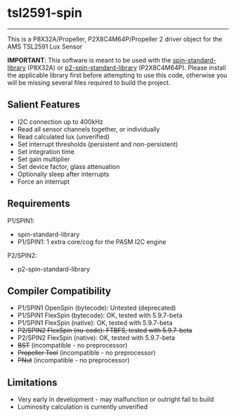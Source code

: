 # tsl2591-spin 
--------------

This is a P8X32A/Propeller, P2X8C4M64P/Propeller 2 driver object for the AMS TSL2591 Lux Sensor

**IMPORTANT**: This software is meant to be used with the [spin-standard-library](https://github.com/avsa242/spin-standard-library) (P8X32A) or [p2-spin-standard-library](https://github.com/avsa242/p2-spin-standard-library) (P2X8C4M64P). Please install the applicable library first before attempting to use this code, otherwise you will be missing several files required to build the project.

## Salient Features

* I2C connection up to 400kHz
* Read all sensor channels together, or individually
* Read calculated lux (unverified)
* Set interrupt thresholds (persistent and non-persistent)
* Set integration time
* Set gain multiplier
* Set device factor, glass attenuation
* Optionally sleep after interrupts
* Force an interrupt

## Requirements

P1/SPIN1:
* spin-standard-library
* P1/SPIN1: 1 extra core/cog for the PASM I2C engine

P2/SPIN2:
* p2-spin-standard-library

## Compiler Compatibility

* P1/SPIN1 OpenSpin (bytecode): Untested (deprecated)
* P1/SPIN1 FlexSpin (bytecode): OK, tested with 5.9.7-beta
* P1/SPIN1 FlexSpin (native): OK, tested with 5.9.7-beta
* ~~P2/SPIN2 FlexSpin (nu-code): FTBFS, tested with 5.9.7-beta~~
* P2/SPIN2 FlexSpin (native): OK, tested with 5.9.7-beta
* ~~BST~~ (incompatible - no preprocessor)
* ~~Propeller Tool~~ (incompatible - no preprocessor)
* ~~PNut~~ (incompatible - no preprocessor)

## Limitations

* Very early in development - may malfunction or outright fail to build
* Luminosity calculation is currently unverified

